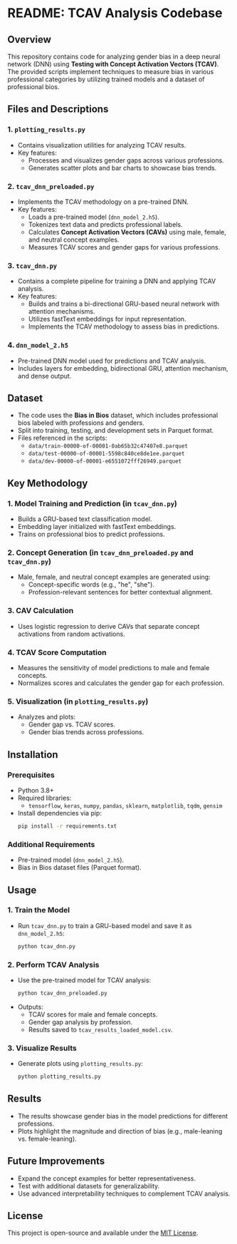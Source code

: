 # README: TCAV Analysis Codebase

## Overview
This repository contains code for analyzing gender bias in a deep neural network (DNN) using **Testing with Concept Activation Vectors (TCAV)**. The provided scripts implement techniques to measure bias in various professional categories by utilizing trained models and a dataset of professional bios.

## Files and Descriptions

### 1. `plotting_results.py`
- Contains visualization utilities for analyzing TCAV results.
- Key features:
  - Processes and visualizes gender gaps across various professions.
  - Generates scatter plots and bar charts to showcase bias trends.

### 2. `tcav_dnn_preloaded.py`
- Implements the TCAV methodology on a pre-trained DNN.
- Key features:
  - Loads a pre-trained model (`dnn_model_2.h5`).
  - Tokenizes text data and predicts professional labels.
  - Calculates **Concept Activation Vectors (CAVs)** using male, female, and neutral concept examples.
  - Measures TCAV scores and gender gaps for various professions.

### 3. `tcav_dnn.py`
- Contains a complete pipeline for training a DNN and applying TCAV analysis.
- Key features:
  - Builds and trains a bi-directional GRU-based neural network with attention mechanisms.
  - Utilizes fastText embeddings for input representation.
  - Implements the TCAV methodology to assess bias in predictions.

### 4. `dnn_model_2.h5`
- Pre-trained DNN model used for predictions and TCAV analysis.
- Includes layers for embedding, bidirectional GRU, attention mechanism, and dense output.

## Dataset
- The code uses the **Bias in Bios** dataset, which includes professional bios labeled with professions and genders.
- Split into training, testing, and development sets in Parquet format.
- Files referenced in the scripts:
  - `data/train-00000-of-00001-0ab65b32c47407e8.parquet`
  - `data/test-00000-of-00001-5598c840ce8de1ee.parquet`
  - `data/dev-00000-of-00001-e6551072fff26949.parquet`

## Key Methodology

### 1. **Model Training and Prediction** (in `tcav_dnn.py`)
- Builds a GRU-based text classification model.
- Embedding layer initialized with fastText embeddings.
- Trains on professional bios to predict professions.

### 2. **Concept Generation** (in `tcav_dnn_preloaded.py` and `tcav_dnn.py`)
- Male, female, and neutral concept examples are generated using:
  - Concept-specific words (e.g., "he", "she").
  - Profession-relevant sentences for better contextual alignment.

### 3. **CAV Calculation**
- Uses logistic regression to derive CAVs that separate concept activations from random activations.

### 4. **TCAV Score Computation**
- Measures the sensitivity of model predictions to male and female concepts.
- Normalizes scores and calculates the gender gap for each profession.

### 5. **Visualization** (in `plotting_results.py`)
- Analyzes and plots:
  - Gender gap vs. TCAV scores.
  - Gender bias trends across professions.

## Installation

### Prerequisites
- Python 3.8+
- Required libraries:
  - `tensorflow`, `keras`, `numpy`, `pandas`, `sklearn`, `matplotlib`, `tqdm`, `gensim`
- Install dependencies via pip:
  ```sh
  pip install -r requirements.txt
  ```

### Additional Requirements
- Pre-trained model (`dnn_model_2.h5`).
- Bias in Bios dataset files (Parquet format).

## Usage

### 1. Train the Model
- Run `tcav_dnn.py` to train a GRU-based model and save it as `dnn_model_2.h5`:
  ```sh
  python tcav_dnn.py
  ```

### 2. Perform TCAV Analysis
- Use the pre-trained model for TCAV analysis:
  ```sh
  python tcav_dnn_preloaded.py
  ```
- Outputs:
  - TCAV scores for male and female concepts.
  - Gender gap analysis by profession.
  - Results saved to `tcav_results_loaded_model.csv`.

### 3. Visualize Results
- Generate plots using `plotting_results.py`:
  ```sh
  python plotting_results.py
  ```

## Results
- The results showcase gender bias in the model predictions for different professions.
- Plots highlight the magnitude and direction of bias (e.g., male-leaning vs. female-leaning).

## Future Improvements
- Expand the concept examples for better representativeness.
- Test with additional datasets for generalizability.
- Use advanced interpretability techniques to complement TCAV analysis.

## License
This project is open-source and available under the [MIT License](LICENSE).


